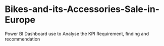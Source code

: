 # Bikes-and-its-Accessories-Sale-in-Europe
Power BI Dashboard use to Analyse the KPI Requirement, finding and recommendation 
